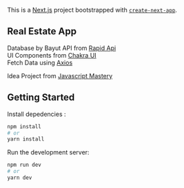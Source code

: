 This is a [Next.js](https://nextjs.org/) project bootstrapped with [`create-next-app`](https://github.com/vercel/next.js/tree/canary/packages/create-next-app).

## Real Estate App

Database by Bayut API from [Rapid Api](https://rapidapi.com/apidojo/api/bayut/) <br/>
UI Components from [Chakra UI](https://chakra-ui.com/) <br/>
Fetch Data using [Axios](https://axios-http.com/docs/intro) <br/>

Idea Project from [Javascript Mastery](https://www.youtube.com/c/JavaScriptMastery)

## Getting Started

Install depedencies :

```bash
npm install
# or
yarn install
```

Run the development server:

```bash
npm run dev
# or
yarn dev
```
